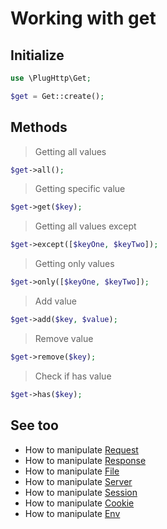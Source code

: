 # Working with get

## Initialize
```php
use \PlugHttp\Get;

$get = Get::create();
```

## Methods

>  Getting all values
```php
$get->all();
```

> Getting specific value
```php
$get->get($key);
```

> Getting all values except
```php
$get->except([$keyOne, $keyTwo]);
```

> Getting only values
```php
$get->only([$keyOne, $keyTwo]);
```

> Add value
```php
$get->add($key, $value);
```

> Remove value
```php
$get->remove($key);
```

> Check if has value
```php
$get->has($key);
```

## See too
* How to manipulate [Request](request.md)
* How to manipulate [Response](response.md)
* How to manipulate [File](file.md)
* How to manipulate [Server](server.md)
* How to manipulate [Session](session.md)
* How to manipulate [Cookie](cookie.md)
* How to manipulate [Env](env.md)